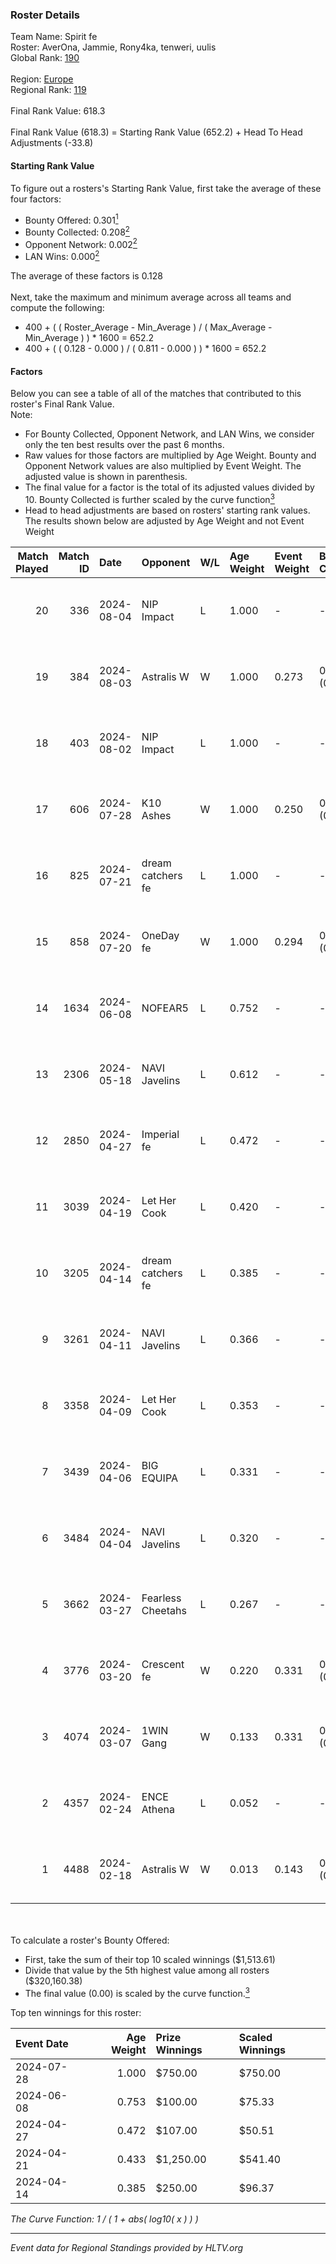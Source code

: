 ### Roster Details<br />
Team Name: Spirit fe<br />
Roster: AverOna, Jammie, Rony4ka, tenweri, uulis<br />
Global Rank: [190](../../standings_global_2024_08_14.md)<br />
<br />
Region: [Europe]( ../../standings_europe_2024_08_14.md)<br />
Regional Rank: [119]( ../../standings_europe_2024_08_14.md)<br />
<br />
Final Rank Value:  618.3<br />
<br />
Final Rank Value (618.3) = Starting Rank Value (652.2) + Head To Head Adjustments (-33.8)<br />

#### Starting Rank Value<br />
To figure out a rosters's Starting Rank Value, first take the average of these four factors:<br />
- Bounty Offered: 0.301[<sup>1</sup>](#table2)
- Bounty Collected: 0.208[<sup>2</sup>](#table1)
- Opponent Network: 0.002[<sup>2</sup>](#table1)
- LAN Wins: 0.000[<sup>2</sup>](#table1)

The average of these factors is 0.128<br />
<br />
Next, take the maximum and minimum average across all teams and compute the following:<br />
- 400 + ( ( Roster_Average - Min_Average ) / ( Max_Average - Min_Average ) ) * 1600 = 652.2
- 400 + ( ( 0.128 - 0.000 ) / ( 0.811 - 0.000 ) ) * 1600 = 652.2


#### Factors<br />
Below you can see a table of all of the matches that contributed to this roster's Final Rank Value.<br />
Note:<br />

- For Bounty Collected, Opponent Network, and LAN Wins, we consider only the ten best results over the past 6 months.
- Raw values for those factors are multiplied by Age Weight. Bounty and Opponent Network values are also multiplied by Event Weight. The adjusted value is shown in parenthesis.
- The final value for a factor is the total of its adjusted values divided by 10. Bounty Collected is further scaled by the curve function[<sup>3</sup>](#curveFunction)
- Head to head adjustments are based on rosters' starting rank values. The results shown below are adjusted by Age Weight and not Event Weight
<span id="table1"></span><br />


| Match Played | Match ID | Date       | Opponent          | W/L | Age Weight | Event Weight | Bounty Collected | Opponent Network | LAN Wins  | H2H Adj. | Roster                                   |
| -: | -: | :- | :- | :- | :- | :- | :- | :- | :- | -: | :- |
|           20 |      336 | 2024-08-04 | NIP Impact        | L   | 1.000      | -            | -                | -                | -         |   -11.68 | AverOna, Jammie, Rony4ka, tenweri, uulis |
|           19 |      384 | 2024-08-03 | Astralis W        | W   | 1.000      | 0.273        | 0.002 (0.001)    | 0.050 (0.014)    | 0 (0.000) |    16.34 | irbitka, Jammie, Rony4ka, tenweri, uulis |
|           18 |      403 | 2024-08-02 | NIP Impact        | L   | 1.000      | -            | -                | -                | -         |   -11.77 | AverOna, Jammie, Rony4ka, tenweri, uulis |
|           17 |      606 | 2024-07-28 | K10 Ashes         | W   | 1.000      | 0.250        | 0.001 (0.000)    | 0.000 (0.000)    | 0 (0.000) |    11.23 | AverOna, Jammie, Rony4ka, tenweri, uulis |
|           16 |      825 | 2024-07-21 | dream catchers fe | L   | 1.000      | -            | -                | -                | -         |   -11.55 | AverOna, Jammie, Rony4ka, tenweri, uulis |
|           15 |      858 | 2024-07-20 | OneDay fe         | W   | 1.000      | 0.294        | 0.002 (0.000)    | 0.000 (0.000)    | 0 (0.000) |    11.21 | AverOna, Jammie, Rony4ka, tenweri, uulis |
|           14 |     1634 | 2024-06-08 | NOFEAR5           | L   | 0.752      | -            | -                | -                | -         |   -10.79 | AverOna, Jammie, Rony4ka, tenweri, uulis |
|           13 |     2306 | 2024-05-18 | NAVI Javelins     | L   | 0.612      | -            | -                | -                | -         |    -5.13 | AverOna, Jammie, Rony4ka, tenweri, uulis |
|           12 |     2850 | 2024-04-27 | Imperial fe       | L   | 0.472      | -            | -                | -                | -         |    -1.73 | AverOna, Jammie, Rony4ka, tenweri, uulis |
|           11 |     3039 | 2024-04-19 | Let Her Cook      | L   | 0.420      | -            | -                | -                | -         |    -2.86 | AverOna, Jammie, Rony4ka, tenweri, uulis |
|           10 |     3205 | 2024-04-14 | dream catchers fe | L   | 0.385      | -            | -                | -                | -         |    -4.84 | AverOna, Jammie, Rony4ka, tenweri, uulis |
|            9 |     3261 | 2024-04-11 | NAVI Javelins     | L   | 0.366      | -            | -                | -                | -         |    -3.55 | AverOna, Jammie, Rony4ka, tenweri, uulis |
|            8 |     3358 | 2024-04-09 | Let Her Cook      | L   | 0.353      | -            | -                | -                | -         |    -2.37 | AverOna, Jammie, Rony4ka, tenweri, uulis |
|            7 |     3439 | 2024-04-06 | BIG EQUIPA        | L   | 0.331      | -            | -                | -                | -         |    -3.88 | AverOna, Jammie, Rony4ka, tenweri, uulis |
|            6 |     3484 | 2024-04-04 | NAVI Javelins     | L   | 0.320      | -            | -                | -                | -         |    -3.18 | AverOna, Jammie, Rony4ka, tenweri, uulis |
|            5 |     3662 | 2024-03-27 | Fearless Cheetahs | L   | 0.267      | -            | -                | -                | -         |    -4.08 | AverOna, Jammie, Rony4ka, tenweri, uulis |
|            4 |     3776 | 2024-03-20 | Crescent fe       | W   | 0.220      | 0.331        | 0.004 (0.000)    | 0.075 (0.005)    | 0 (0.000) |     3.45 | AverOna, Jammie, Rony4ka, tenweri, uulis |
|            3 |     4074 | 2024-03-07 | 1WIN Gang         | W   | 0.133      | 0.331        | 0.001 (0.000)    | 0.014 (0.001)    | 0 (0.000) |     2.05 | AverOna, Jammie, Rony4ka, tenweri, uulis |
|            2 |     4357 | 2024-02-24 | ENCE Athena       | L   | 0.052      | -            | -                | -                | -         |    -0.87 | AverOna, Jammie, Rony4ka, tenweri, uulis |
|            1 |     4488 | 2024-02-18 | Astralis W        | W   | 0.013      | 0.143        | 0.001 (0.000)    | 0.015 (0.000)    | 0 (0.000) |     0.17 | AverOna, Jammie, Rony4ka, tenweri, uulis |

<br />
<span id="table2"></span><br />
To calculate a roster's Bounty Offered:<br />

- First, take the sum of their top 10 scaled winnings ($1,513.61)
- Divide that value by the 5th highest value among all rosters ($320,160.38)
- The final value (0.00) is scaled by the curve function.[<sup>3</sup>](#curveFunction)

Top ten winnings for this roster:<br />

| Event Date | Age Weight | Prize Winnings | Scaled Winnings |
| :- | -: | :- | :- |
| 2024-07-28 |      1.000 | $750.00        | $750.00         |
| 2024-06-08 |      0.753 | $100.00        | $75.33          |
| 2024-04-27 |      0.472 | $107.00        | $50.51          |
| 2024-04-21 |      0.433 | $1,250.00      | $541.40         |
| 2024-04-14 |      0.385 | $250.00        | $96.37          |


<span id="curveFunction"></span>_The Curve Function: 1 / ( 1 + abs( log10( x ) ) )_<br />

---
_Event data for Regional Standings provided by HLTV.org_<br />
